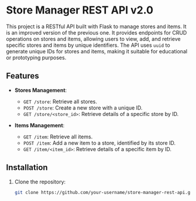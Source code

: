 # Store Manager REST API v2.0

This project is a RESTful API built with Flask to manage stores and items. It is an improved version of the previous one. It provides endpoints for CRUD operations on stores and items, allowing users to view, add, and retrieve specific stores and items by unique identifiers. The API uses `uuid` to generate unique IDs for stores and items, making it suitable for educational or prototyping purposes.

## Features

- **Stores Management**:
  - `GET /store`: Retrieve all stores.
  - `POST /store`: Create a new store with a unique ID.
  - `GET /store/<store_id>`: Retrieve details of a specific store by ID.

- **Items Management**:
  - `GET /item`: Retrieve all items.
  - `POST /item`: Add a new item to a store, identified by its store ID.
  - `GET /item/<item_id>`: Retrieve details of a specific item by ID.

## Installation

1. Clone the repository:
   ```bash
   git clone https://github.com/your-username/store-manager-rest-api.git
   ```
